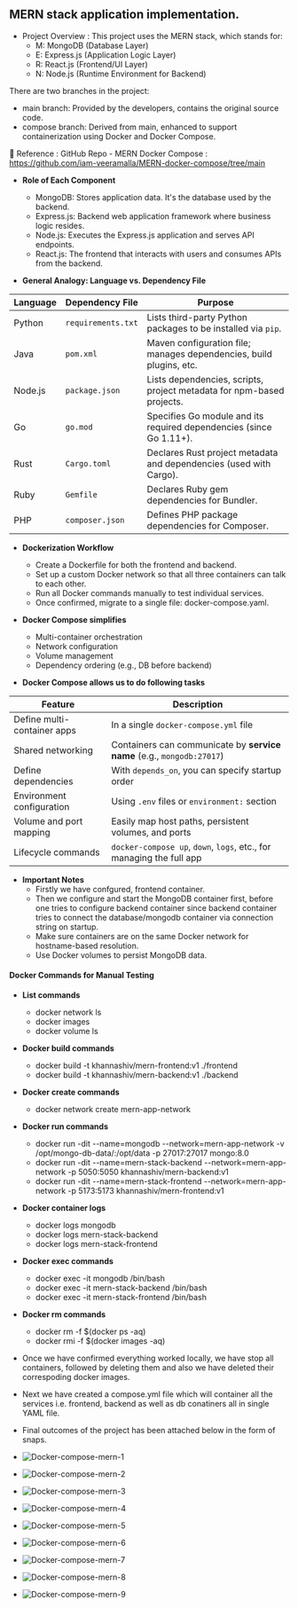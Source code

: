 ## MERN stack application implementation.

- Project Overview : This project uses the MERN stack, which stands for:
    - M: MongoDB (Database Layer)
    - E: Express.js (Application Logic Layer)
    - R: React.js (Frontend/UI Layer)
    - N: Node.js (Runtime Environment for Backend)

There are two branches in the project:
 - main branch: Provided by the developers, contains the original source code.
 - compose branch: Derived from main, enhanced to support containerization using Docker and Docker Compose.

🔗 Reference : GitHub Repo - MERN Docker Compose : https://github.com/iam-veeramalla/MERN-docker-compose/tree/main 

- **Role of Each Component**
    - MongoDB: Stores application data. It's the database used by the backend.
    - Express.js: Backend web application framework where business logic resides.
    - Node.js: Executes the Express.js application and serves API endpoints.
    - React.js: The frontend that interacts with users and consumes APIs from the backend.

- **General Analogy: Language vs. Dependency File**

| **Language** | **Dependency File** | **Purpose**                                                           |
| ------------ | ------------------- | --------------------------------------------------------------------- |
| Python       | `requirements.txt`  | Lists third-party Python packages to be installed via `pip`.          |
| Java         | `pom.xml`           | Maven configuration file; manages dependencies, build plugins, etc.   |
| Node.js      | `package.json`      | Lists dependencies, scripts, project metadata for npm-based projects. |
| Go           | `go.mod`            | Specifies Go module and its required dependencies (since Go 1.11+).   |
| Rust         | `Cargo.toml`        | Declares Rust project metadata and dependencies (used with Cargo).    |
| Ruby         | `Gemfile`           | Declares Ruby gem dependencies for Bundler.                           |
| PHP          | `composer.json`     | Defines PHP package dependencies for Composer.                        |


- **Dockerization Workflow**
    - Create a Dockerfile for both the frontend and backend.
    - Set up a custom Docker network so that all three containers can talk to each other.
    - Run all Docker commands manually to test individual services.
    - Once confirmed, migrate to a single file: docker-compose.yaml.

- **Docker Compose simplifies**

    - Multi-container orchestration
    <!--
    Ques   :   What is Multi-Container Orchestration?
    Sol    : 
    Multi-container orchestration refers to the coordinated setup, deployment, and management of multiple containers that work together as part of an application. For example, a typical MERN app may have:
        -- A MongoDB container (database)
        -- A Node/Express container (backend)
        -- A React container (frontend)
        -- All of these need to run together, communicate over a network, and may depend on each other in a specific order (e.g., backend depends on database).

    -->
    - Network configuration
    - Volume management
    - Dependency ordering (e.g., DB before backend)

- **Docker Compose allows us to do following tasks**

| Feature                     | Description                                                            |
| --------------------------- | ---------------------------------------------------------------------- |
| Define multi-container apps | In a single `docker-compose.yml` file                                  |
| Shared networking           | Containers can communicate by **service name** (e.g., `mongodb:27017`) |
| Define dependencies         | With `depends_on`, you can specify startup order                       |
| Environment configuration   | Using `.env` files or `environment:` section                           |
| Volume and port mapping     | Easily map host paths, persistent volumes, and ports                   |
| Lifecycle commands          | `docker-compose up`, `down`, `logs`, etc., for managing the full app   |


- **Important Notes**
    - Firstly we have confgured, frontend container.
    - Then we configure and start the MongoDB container first, before one tries to configure backend container since backend container tries to connect the database/mongodb container via connection string on startup.
    - Make sure containers are on the same Docker network for hostname-based resolution.
    - Use Docker volumes to persist MongoDB data.

#### Docker Commands for Manual Testing

 - **List commands**
    - docker network ls
    - docker images
    - docker volume ls

- **Docker build commands**
  - docker build -t khannashiv/mern-frontend:v1 ./frontend
  - docker build -t khannashiv/mern-backend:v1 ./backend

- **Docker create commands**
  - docker network create mern-app-network

- **Docker run commands**
  - docker run -dit --name=mongodb --network=mern-app-network -v /opt/mongo-db-data/:/opt/data -p 27017:27017 mongo:8.0
  - docker run -dit --name=mern-stack-backend --network=mern-app-network -p 5050:5050 khannashiv/mern-backend:v1
  - docker run -dit --name=mern-stack-frontend --network=mern-app-network -p 5173:5173 khannashiv/mern-frontend:v1

- **Docker container logs**
  - docker logs mongodb
  - docker logs mern-stack-backend
  - docker logs mern-stack-frontend

- **Docker exec commands**
  - docker exec -it mongodb /bin/bash
  - docker exec -it mern-stack-backend /bin/bash
  - docker exec -it mern-stack-frontend /bin/bash

- **Docker rm commands**
  - docker rm -f $(docker ps -aq)
  - docker rmi -f $(docker images -aq)

- Once we have confirmed everything worked locally, we have stop all containers, followed by deleting them and also we have deleted their correspoding docker images.
- Next we have created a compose.yml file which will container all the services i.e. frontend, backend as well as db conatiners all in single YAML file.
- Final outcomes of the project has been attached below in the form of snaps.

- ![](../../images/Docker-compose-mern-1.png "Docker-compose-mern-1")
- ![](../../images/Docker-compose-mern-2.png "Docker-compose-mern-2")
- ![](../../images/Docker-compose-mern-3.png "Docker-compose-mern-3")
- ![](../../images/Docker-compose-mern-4.png "Docker-compose-mern-4")
- ![](../../images/Docker-compose-mern-5.png "Docker-compose-mern-5")
- ![](../../images/Docker-compose-mern-6.png "Docker-compose-mern-6")
- ![](../../images/Docker-compose-mern-7.png "Docker-compose-mern-7")
- ![](../../images/Docker-compose-mern-8.png "Docker-compose-mern-8")
- ![](../../images/Docker-compose-mern-9.png "Docker-compose-mern-9")

